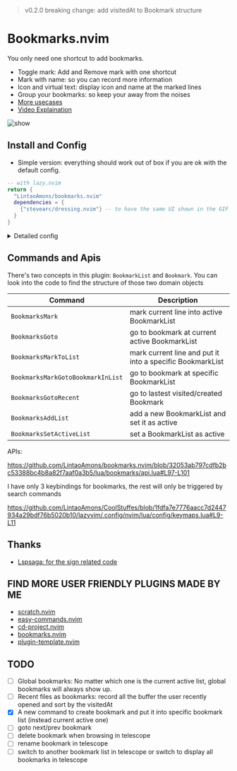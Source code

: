 > v0.2.0 breaking change: add visitedAt to Bookmark structure

# Bookmarks.nvim

You only need one shortcut to add bookmarks.

- Toggle mark: Add and Remove mark with one shortcut
- Mark with name: so you can record more information
- Icon and virtual text: display icon and name at the marked lines
- Group your bookmarks: so keep your away from the noises
- [More usecases](./usecases.md)
- [Video Explaination](https://www.youtube.com/watch?v=M6fncKXYw_Y)

![show](https://github.com/LintaoAmons/bookmarks.nvim/assets/95092244/82ff1c66-d8ee-4e0b-a1de-b6473ec4aa33)

## Install and Config

- Simple version: everything should work out of box if you are ok with the default config.

```lua
-- with lazy.nvim
return {
  "LintaoAmons/bookmarks.nvim"
  dependencies = {
    {"stevearc/dressing.nvim"} -- to have the same UI shown in the GIF
  }
}
```

<details>
<summary>Detailed config</summary>
  
Right now we have only one config options

```lua
return { "LintaoAmons/bookmarks.nvim",
  config = function ()
    require("bookmarks").setup( {
      json_db_path = vim.fs.normalize(vim.fn.stdpath("config") .. "/bookmarks.db.json"),
    })
  end
}
```

</details>

## Commands and Apis

There's two concepts in this plugin: `BookmarkList` and `Bookmark`. You can look into the code to find the structure of those two domain objects

| Command                           | Description                                               |
|-----------------------------------|-----------------------------------------------------------|
| `BookmarksMark`                   | mark current line into active BookmarkList                |
| `BookmarksGoto`                   | go to bookmark at current active BookmarkList             |
| `BookmarksMarkToList`             | mark current line and put it into a specific BookmarkList |
| `BookmarksMarkGotoBookmarkInList` | go to bookmark at specific BookmarkList                   |
| `BookmarksGotoRecent`             | go to lastest visited/created Bookmark                    |
| `BookmarksAddList`                | add a new BookmarkList and set it as active               |
| `BookmarksSetActiveList`          | set a BookmarkList as active                              |

APIs:

https://github.com/LintaoAmons/bookmarks.nvim/blob/32053ab797cdfb2bc53388bc4b8a82f7aaf0a3b5/lua/bookmarks/api.lua#L97-L101

I have only 3 keybindings for bookmarks, the rest will only be triggered by search commands

https://github.com/LintaoAmons/CoolStuffes/blob/1fdfa7e7776aacc7d2447934a29bdf76b5020b10/lazyvim/.config/nvim/lua/config/keymaps.lua#L9-L11

## Thanks

- [Lspsaga: for the sign related code](https://github.com/nvimdev/lspsaga.nvim)

## FIND MORE USER FRIENDLY PLUGINS MADE BY ME

- [scratch.nvim](https://githqb.com/LintaoAmons/scratch.nvim)
- [easy-commands.nvim](https://github.com/LintaoAmons/easy-commands.nvim)
- [cd-project.nvim](https://github.com/LintaoAmons/cd-project.nvim)
- [bookmarks.nvim](https://github.com/LintaoAmons/bookmarks.nvim)
- [plugin-template.nvim](https://github.com/LintaoAmons/plugin-template.nvim)

## TODO

- [ ] Global bookmarks: No matter which one is the current active list, global bookmarks will always show up.
- [ ] Recent files as bookmarks: record all the buffer the user recently opened and sort by the visitedAt 
- [x] A new command to create bookmark and put it into specific bookmark list (instead current active one)
- [ ] goto next/prev bookmark
- [ ] delete bookmark when browsing in telescope
- [ ] rename bookmark in telescope
- [ ] switch to another bookmark list in telescope or switch to display all bookmarks in telescope
